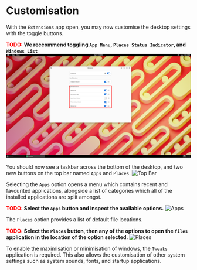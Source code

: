 # Customisation

With the `Extensions` app open, you may now customise the desktop settings with the toggle buttons. 

**<span style="color: red;">TODO:</span>  We reccommend toggling `App Menu`, `Places Status Indicator`, and `Windows List`**
![Customise](img/10_extensions_select.png) 

You should now see a taskbar across the bottom of the desktop, and two new buttons on the top bar named `Apps` and `Places`.
![Top Bar](img/11_showall.png) 

Selecting the `Apps` option opens a menu which contains recent and favourited applications, alongside a list of categories which all of the installed applications are split amongst.

**<span style="color: red;">TODO:</span>  Select the `Apps` button and inspect the available options.**
![Apps](img/12_showapps.png) 

The `Places` option provides a list of default file locations.

**<span style="color: red;">TODO:</span>  Select the `Places` button, then any of the options to open the `files` application in the location of the option selected.**
![Places](img/13_showplaces.png) 

To enable the maximisation or minimisation of windows, the `Tweaks` application is required. This also allows the customisation of other system settings such as system sounds, fonts, and startup applications.
